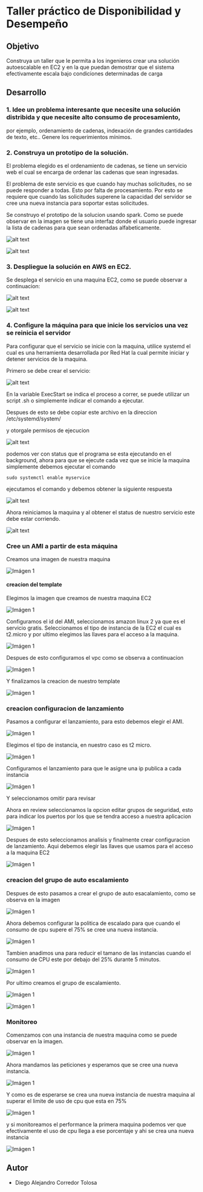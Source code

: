 # Taller práctico de Disponibilidad y Desempeño

## Objetivo

Construya un taller que le permita a los ingenieros crear una solución autoescalable en EC2 y en la que puedan demostrar que 
el sistema efectivamente escala bajo condiciones determinadas de carga

## Desarrollo 

### 1. Idee un problema interesante que necesite una solución distribida y que necesite alto consumo de procesamiento, 
por ejemplo, ordenamiento de cadenas, indexación de grandes cantidades de texto, etc.. Genere los requerimientos mínimos.

### 2. Construya un prototipo de la solución.

El problema elegido es el ordenamiento de cadenas, se tiene un servicio web el cual se encarga de ordenar las cadenas que sean ingresadas. 

El problema de este servicio es que cuando hay muchas solicitudes, no se puede responder a todas. Esto por falta de procesamiento. Por esto se 
requiere que cuando las solicitudes superene la capacidad del servidor se cree una nueva instancia para soportar estas solicitudes.

Se construyo el prototipo de la solucion usando spark. Como se puede observar en la imagen se tiene una interfaz donde el usuario puede ingresar la 
lista de cadenas para que sean ordenadas alfabeticamente.  

![alt text](https://github.com/diego2097/arep-Disponibilidad/blob/master/img/index.PNG "index")

![alt text](https://github.com/diego2097/arep-Disponibilidad/blob/master/img/order.PNG "ordenadas")

### 3. Despliegue la solución en AWS en EC2.

Se desplega el servicio en una maquina EC2, como se puede observar a continuacion: 	


![alt text](https://github.com/diego2097/arep-Disponibilidad/blob/master/img/EC2.PNG "ec2")

![alt text](https://github.com/diego2097/arep-Disponibilidad/blob/master/img/servicio.PNG "servicio")


### 4. Configure la máquina para que inicie los servicios una vez se reinicia el servidor

Para configurar que el servicio se inicie con la maquina, utilice systemd el cual es una herramienta desarrollada por Red Hat la cual permite 
iniciar y detener servicios de la maquina. 

Primero se debe crear el servicio: 

![alt text](https://github.com/diego2097/arep-Disponibilidad/blob/master/img/myservice.PNG "myservice")

En la variable ExecStart se indica el proceso a correr, se puede utilizar un script .sh o simplemente indicar el comando a ejecutar. 

Despues de esto se debe copiar este archivo en la direccion  /etc/systemd/system/

y otorgale permisos de ejecucion 

![alt text](https://github.com/diego2097/arep-Disponibilidad/blob/master/img/startservice.PNG "start")


podemos ver con status que el programa se esta ejecutando en el background, ahora para que se ejecute cada vez que se inicie la maquina simplemente 
debemos ejecutar el comando

```linux
sudo systemctl enable myservice
``` 

ejecutamos el comando y debemos obtener la siguiente respuesta 

![alt text](https://github.com/diego2097/arep-Disponibilidad/blob/master/img/enable.PNG "enable")

Ahora reiniciamos la maquina y al obtener el status de nuestro servicio este debe estar corriendo. 

![alt text](https://github.com/diego2097/arep-Disponibilidad/blob/master/img/running.PNG "running")

### Cree un AMI a partir de esta máquina

Creamos una imagen de nuestra maquina 

![Imágen 1](img/imagen.PNG)

#### creacion del template

Elegimos la imagen que creamos de nuestra maquina EC2 

![Imágen 1](img/imagen2.PNG)

Configuramos el id del AMI, seleccionamos amazon linux 2 ya que es el servicio gratis. Seleccionamos el tipo de instancia de la EC2 el cual 
es t2.micro y por ultimo elegimos las llaves para el acceso a la maquina. 

![Imágen 1](img/template.PNG)

Despues de esto configuramos el vpc como se observa a continuacion 


![Imágen 1](img/vpc-template.PNG)


Y finalizamos la creacion de nuestro template 


![Imágen 1](img/creacion-template.PNG)



### creacion configuracion de lanzamiento 

Pasamos a configurar el lanzamiento, para esto debemos elegir el AMI. 


![Imágen 1](img/configuracion.PNG)

Elegimos el tipo de instancia, en nuestro caso es t2 micro. 

![Imágen 1](img/configuracion2.PNG)

Configuramos el lanzamiento para que le asigne una ip publica a cada instancia

![Imágen 1](img/configuracion3.PNG)

Y seleccionamos omitir para revisar

Ahora en review seleccionamos la opcion editar grupos de seguridad, esto para indicar los puertos por los que se tendra acceso a nuestra aplicacion

![Imágen 1](img/configuracion4.PNG)

Despues de esto seleccionamos analisis y finalmente crear configuracion de lanzamiento. Aqui debemos elegir las llaves que usamos para el acceso a la
maquina EC2 

![Imágen 1](img/configuracion5.PNG)

### creacion del grupo de auto escalamiento 

Despues de esto pasamos a crear el grupo de auto esacalamiento, como se observa en la imagen 

![Imágen 1](img/grupo.PNG)

Ahora debemos configurar la politica de escalado para que cuando el consumo de cpu supere el 75% se cree una nueva instancia. 

![Imágen 1](img/alarma.PNG)

Tambien anadimos una para reducir el tamano de las instancias cuando el consumo de CPU este por debajo del 25% durante 5 minutos.

![Imágen 1](img/alarma2.PNG)

Por ultimo creamos el grupo de escalamiento. 

![Imágen 1](img/creacion.PNG)

![Imágen 1](img/creacion2.PNG)

### Monitoreo 

Comenzamos con una instancia de nuestra maquina como se puede observar en la imagen. 

![Imágen 1](img/ejemplo.PNG)


Ahora mandamos las peticiones y esperamos que se cree una nueva instancia. 


![Imágen 1](img/solicitudes.PNG)


Y como es de esperarse se crea una nueva instancia de nuestra maquina al superar el limite de uso de cpu que esta en 75% 


![Imágen 1](img/Ejemplo2.PNG)


y si monitoreamos el performance la primera maquina podemos ver que efectivamente el uso de cpu llega a ese porcentaje y ahi se crea una nueva instancia


![Imágen 1](img/cpu.PNG)



## Autor 

- Diego Alejandro Corredor Tolosa





















 










